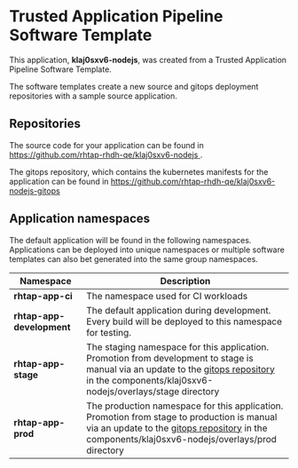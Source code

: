# Trusted Application Pipeline Software Template

This application, **klaj0sxv6-nodejs**, was created from a Trusted Application Pipeline Software Template.

The software templates create a new source and gitops deployment repositories with a sample source application. 

## Repositories

The source code for your application can be found in [https://github.com/rhtap-rhdh-qe/klaj0sxv6-nodejs ](https://github.com/rhtap-rhdh-qe/klaj0sxv6-nodejs ).
 
The gitops repository, which contains the kubernetes manifests for the application can be found in 
[https://github.com/rhtap-rhdh-qe/klaj0sxv6-nodejs-gitops ](https://github.com/rhtap-rhdh-qe/klaj0sxv6-nodejs-gitops ) 

## Application namespaces 

The default application will be found in the following namespaces. Applications can be deployed into unique namespaces or multiple software templates can also bet generated into the same group namespaces.  

|  Namespace   |  Description   |  
| -------- | -------- |
| **rhtap-app-ci** | The namespace used for CI workloads |
| **rhtap-app-development** | The default application during development. Every build will be deployed to this namespace for testing. |
| **rhtap-app-stage** | The staging namespace for this application. Promotion from development to stage is manual via an update to the [gitops repository](https://github.com/rhtap-rhdh-qe/klaj0sxv6-nodejs-gitops ) in the components/klaj0sxv6-nodejs/overlays/stage directory |
| **rhtap-app-prod** | The production namespace for this application. Promotion from stage to production is manual via an update to the [gitops repository](https://github.com/rhtap-rhdh-qe/klaj0sxv6-nodejs-gitops ) in the components/klaj0sxv6-nodejs/overlays/prod directory |